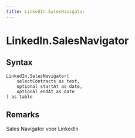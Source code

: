 ```yaml
---
title: LinkedIn.SalesNavigator
---
```


# LinkedIn.SalesNavigator



## Syntax

```powerquery
LinkedIn.SalesNavigator(
    selectContracts as text,
    optional startAt as date,
    optional endAt as date
) as table
```


## Remarks

Sales Navigator voor LinkedIn


